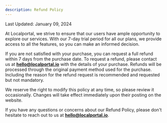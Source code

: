 ```yaml
---
description: Refund Policy
---
```


Last Updated: January 09, 2024

At Localportal, we strive to ensure that our users have ample opportunity to explore our services. With our 7-day trial period for all our plans, we provide access to all the features, so you can make an informed decision.

If you are not satisfied with your purchase, you can request a full refund within 7 days from the purchase date. To request a refund, please contact us at **[hello@localportal.io](mailto:hello@localportal.io)** with the details of your purchase. Refunds will be processed through the original payment method used for the purchase. Including the reason for the refund request is recommended and requested but not mandatory.

We reserve the right to modify this policy at any time, so please review it occasionally. Changes will take effect immediately upon their posting on the website.

If you have any questions or concerns about our Refund Policy, please don't hesitate to reach out to us at **[hello@localportal.io](mailto:hello@localportal.io)**.